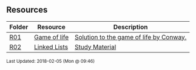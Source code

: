 ## Resources
| Folder | Resource | Description|
 | ------------|------------|------------|
 | [R01](https://github.com/rugbyprof/1063-Data-Structures/tree/master/Resources/R02) | [ Game of life ](https://github.com/rugbyprof/1063-Data-Structures/tree/master/Resources/R02) | [ Solution to the game of life by Conway.](https://github.com/rugbyprof/1063-Data-Structures/tree/master/Resources/R02) |
 | [R02](https://github.com/rugbyprof/1063-Data-Structures/tree/master/Resources/R02) | [ Linked Lists ](https://github.com/rugbyprof/1063-Data-Structures/tree/master/Resources/R02) | [ Study Material](https://github.com/rugbyprof/1063-Data-Structures/tree/master/Resources/R02) |

<sup>Last Updated: 2018-02-05 (Mon @ 09:46)</sup>